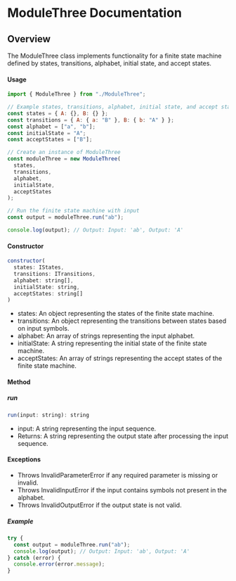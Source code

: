 # ModuleThree Documentation

## Overview

The ModuleThree class implements functionality for a finite state machine defined by states, transitions, alphabet, initial state, and accept states.

#### Usage

```js
import { ModuleThree } from "./ModuleThree";

// Example states, transitions, alphabet, initial state, and accept states
const states = { A: {}, B: {} };
const transitions = { A: { a: "B" }, B: { b: "A" } };
const alphabet = ["a", "b"];
const initialState = "A";
const acceptStates = ["B"];

// Create an instance of ModuleThree
const moduleThree = new ModuleThree(
  states,
  transitions,
  alphabet,
  initialState,
  acceptStates
);

// Run the finite state machine with input
const output = moduleThree.run("ab");

console.log(output); // Output: Input: 'ab', Output: 'A'
```

#### Constructor

```js
constructor(
  states: IStates,
  transitions: ITransitions,
  alphabet: string[],
  initialState: string,
  acceptStates: string[]
)
```

- states: An object representing the states of the finite state machine.
- transitions: An object representing the transitions between states based on input symbols.
- alphabet: An array of strings representing the input alphabet.
- initialState: A string representing the initial state of the finite state machine.
- acceptStates: An array of strings representing the accept states of the finite state machine.

#### Method

##### run

```js
run(input: string): string
```

- input: A string representing the input sequence.
- Returns: A string representing the output state after processing the input sequence.

#### Exceptions

- Throws InvalidParameterError if any required parameter is missing or invalid.
- Throws InvalidInputError if the input contains symbols not present in the alphabet.
- Throws InvalidOutputError if the output state is not valid.

##### Example

```js
try {
  const output = moduleThree.run("ab");
  console.log(output); // Output: Input: 'ab', Output: 'A'
} catch (error) {
  console.error(error.message);
}
```
